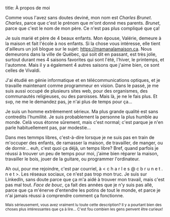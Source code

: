title: À propos de moi

Comme vous l'avez sans doutes deviné, mon nom est *Charles Brunet*.
*Charles*, parce que c'est le prénom que m'ont donné mes parents.
*Brunet*, parce que c'est le nom de mon père.
Ce n'est pas plus compliqué que ça!

Je suis marié et père de 4 beaux enfants. Mon épouse, Valérie, demeure à la maison
et fait l'école à nos enfants. Si la chose vous intéresse, elle tient d'ailleurs
un joli blogue sur le sujet: <https://mamanalamaison.ca>.
Nous demeurons dans la ville de Québec, qui soit dit en passant,
est très jolie, surtout durant mes 4 saisons favorites qui sont
l'été, l'hiver, le printemps, et l'automne. Mais il y a également 
4 autres saisons que j'aime bien, ce sont celles de Vivaldi.

J'ai étudié en génie informatique et en télécommunications optiques,
et je travaille maintenant comme programmeur en vision.
Dans le passé, je me suis aussi occupé de plusieurs sites web,
pour des organismes, des communautés religieuses, ou des paroisses.
Mais là, je ne le fais plus. Et svp, ne me le demandez pas,
je n'ai plus de temps pour ça...

Je suis un homme extrêmement sérieux. Ma plus grande qualité
est sans contredits l'humilité. Je suis probablement la personne
la plus humble au monde. Celà vous étonne sûrement, mais c'est normal;
c'est parque je n'en parle habituellement pas, par modestie...

Dans mes temmps libres, c'est-à-dire lorsque je ne suis pas en train
de m'occuper des enfants, de ramasser la maison, de travailler, de manger,
ou de dormir... euh, c'est quoi ça déjà, un temps libre? Bref, quand
parfois je réussi à trouver un peu de temps pour moi, j'aime bien
réparer la maison, travailler le bois, jouer de la guitare,
ou programmer l'ordinateur.

Ah oui, pour me rejoindre, c'est par courriel, à < c h a r l e s @ c b r u n e t . n e t >.
Les réseaux sociaux, ce n'est pas trop mon truc. Je suis sur LinkedIn,
sans doute parce que ça m'a aidé à trouver mon travail, mais c'est pas mal tout.
*Face de bouc*, ça fait des années que je n'y suis pas allé, parce que
ça m'énerve d'entendre les potins de tout le monde, et parce
je n'ai jamais réussi à comprendre comment ça fonctionne. 

<small>Mais sérieusement, vous avez vraiment lu toute cette description?
Il y a pourtant bien des choses plus intéressantes que ça
à lire... C'est fou combien les gens penvent être curieux!</small>
